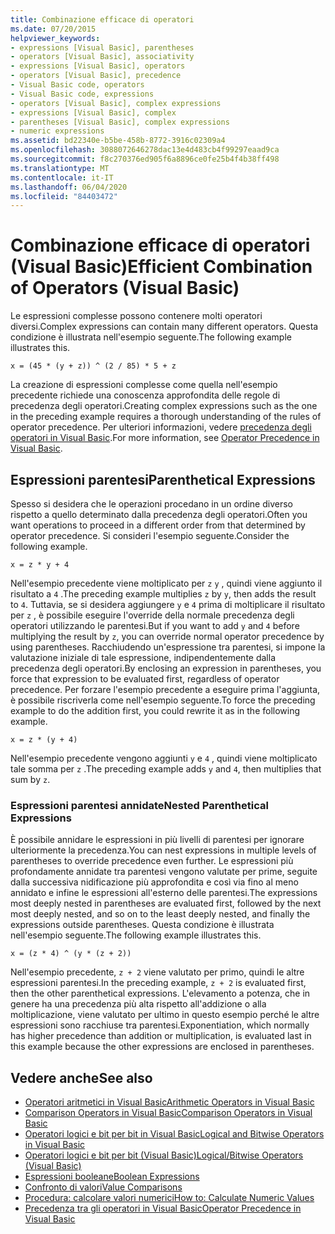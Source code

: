 ```yaml
---
title: Combinazione efficace di operatori
ms.date: 07/20/2015
helpviewer_keywords:
- expressions [Visual Basic], parentheses
- operators [Visual Basic], associativity
- expressions [Visual Basic], operators
- operators [Visual Basic], precedence
- Visual Basic code, operators
- Visual Basic code, expressions
- operators [Visual Basic], complex expressions
- expressions [Visual Basic], complex
- parentheses [Visual Basic], complex expressions
- numeric expressions
ms.assetid: bd22340e-b5be-458b-8772-3916c02309a4
ms.openlocfilehash: 3088072646278dac13e4d483cb4f99297eaad9ca
ms.sourcegitcommit: f8c270376ed905f6a8896ce0fe25b4f4b38ff498
ms.translationtype: MT
ms.contentlocale: it-IT
ms.lasthandoff: 06/04/2020
ms.locfileid: "84403472"
---
```

# <a name="efficient-combination-of-operators-visual-basic"></a><span data-ttu-id="e0674-102">Combinazione efficace di operatori (Visual Basic)</span><span class="sxs-lookup"><span data-stu-id="e0674-102">Efficient Combination of Operators (Visual Basic)</span></span>
<span data-ttu-id="e0674-103">Le espressioni complesse possono contenere molti operatori diversi.</span><span class="sxs-lookup"><span data-stu-id="e0674-103">Complex expressions can contain many different operators.</span></span> <span data-ttu-id="e0674-104">Questa condizione è illustrata nell'esempio seguente.</span><span class="sxs-lookup"><span data-stu-id="e0674-104">The following example illustrates this.</span></span>  
  
 `x = (45 * (y + z)) ^ (2 / 85) * 5 + z`  
  
 <span data-ttu-id="e0674-105">La creazione di espressioni complesse come quella nell'esempio precedente richiede una conoscenza approfondita delle regole di precedenza degli operatori.</span><span class="sxs-lookup"><span data-stu-id="e0674-105">Creating complex expressions such as the one in the preceding example requires a thorough understanding of the rules of operator precedence.</span></span> <span data-ttu-id="e0674-106">Per ulteriori informazioni, vedere [precedenza degli operatori in Visual Basic](../../../language-reference/operators/operator-precedence.md).</span><span class="sxs-lookup"><span data-stu-id="e0674-106">For more information, see [Operator Precedence in Visual Basic](../../../language-reference/operators/operator-precedence.md).</span></span>  
  
## <a name="parenthetical-expressions"></a><span data-ttu-id="e0674-107">Espressioni parentesi</span><span class="sxs-lookup"><span data-stu-id="e0674-107">Parenthetical Expressions</span></span>  
 <span data-ttu-id="e0674-108">Spesso si desidera che le operazioni procedano in un ordine diverso rispetto a quello determinato dalla precedenza degli operatori.</span><span class="sxs-lookup"><span data-stu-id="e0674-108">Often you want operations to proceed in a different order from that determined by operator precedence.</span></span> <span data-ttu-id="e0674-109">Si consideri l'esempio seguente.</span><span class="sxs-lookup"><span data-stu-id="e0674-109">Consider the following example.</span></span>  
  
 `x = z * y + 4`  
  
 <span data-ttu-id="e0674-110">Nell'esempio precedente viene moltiplicato per `z` `y` , quindi viene aggiunto il risultato a `4` .</span><span class="sxs-lookup"><span data-stu-id="e0674-110">The preceding example multiplies `z` by `y`, then adds the result to `4`.</span></span> <span data-ttu-id="e0674-111">Tuttavia, se si desidera aggiungere `y` e `4` prima di moltiplicare il risultato per `z` , è possibile eseguire l'override della normale precedenza degli operatori utilizzando le parentesi.</span><span class="sxs-lookup"><span data-stu-id="e0674-111">But if you want to add `y` and `4` before multiplying the result by `z`, you can override normal operator precedence by using parentheses.</span></span> <span data-ttu-id="e0674-112">Racchiudendo un'espressione tra parentesi, si impone la valutazione iniziale di tale espressione, indipendentemente dalla precedenza degli operatori.</span><span class="sxs-lookup"><span data-stu-id="e0674-112">By enclosing an expression in parentheses, you force that expression to be evaluated first, regardless of operator precedence.</span></span> <span data-ttu-id="e0674-113">Per forzare l'esempio precedente a eseguire prima l'aggiunta, è possibile riscriverla come nell'esempio seguente.</span><span class="sxs-lookup"><span data-stu-id="e0674-113">To force the preceding example to do the addition first, you could rewrite it as in the following example.</span></span>  
  
 `x = z * (y + 4)`  
  
 <span data-ttu-id="e0674-114">Nell'esempio precedente vengono aggiunti `y` e `4` , quindi viene moltiplicato tale somma per `z` .</span><span class="sxs-lookup"><span data-stu-id="e0674-114">The preceding example adds `y` and `4`, then multiplies that sum by `z`.</span></span>  
  
### <a name="nested-parenthetical-expressions"></a><span data-ttu-id="e0674-115">Espressioni parentesi annidate</span><span class="sxs-lookup"><span data-stu-id="e0674-115">Nested Parenthetical Expressions</span></span>  
 <span data-ttu-id="e0674-116">È possibile annidare le espressioni in più livelli di parentesi per ignorare ulteriormente la precedenza.</span><span class="sxs-lookup"><span data-stu-id="e0674-116">You can nest expressions in multiple levels of parentheses to override precedence even further.</span></span> <span data-ttu-id="e0674-117">Le espressioni più profondamente annidate tra parentesi vengono valutate per prime, seguite dalla successiva nidificazione più approfondita e così via fino al meno annidato e infine le espressioni all'esterno delle parentesi.</span><span class="sxs-lookup"><span data-stu-id="e0674-117">The expressions most deeply nested in parentheses are evaluated first, followed by the next most deeply nested, and so on to the least deeply nested, and finally the expressions outside parentheses.</span></span> <span data-ttu-id="e0674-118">Questa condizione è illustrata nell'esempio seguente.</span><span class="sxs-lookup"><span data-stu-id="e0674-118">The following example illustrates this.</span></span>  
  
 `x = (z * 4) ^ (y * (z + 2))`  
  
 <span data-ttu-id="e0674-119">Nell'esempio precedente, `z + 2` viene valutato per primo, quindi le altre espressioni parentesi.</span><span class="sxs-lookup"><span data-stu-id="e0674-119">In the preceding example, `z + 2` is evaluated first, then the other parenthetical expressions.</span></span> <span data-ttu-id="e0674-120">L'elevamento a potenza, che in genere ha una precedenza più alta rispetto all'addizione o alla moltiplicazione, viene valutato per ultimo in questo esempio perché le altre espressioni sono racchiuse tra parentesi.</span><span class="sxs-lookup"><span data-stu-id="e0674-120">Exponentiation, which normally has higher precedence than addition or multiplication, is evaluated last in this example because the other expressions are enclosed in parentheses.</span></span>  
  
## <a name="see-also"></a><span data-ttu-id="e0674-121">Vedere anche</span><span class="sxs-lookup"><span data-stu-id="e0674-121">See also</span></span>

- [<span data-ttu-id="e0674-122">Operatori aritmetici in Visual Basic</span><span class="sxs-lookup"><span data-stu-id="e0674-122">Arithmetic Operators in Visual Basic</span></span>](arithmetic-operators.md)
- [<span data-ttu-id="e0674-123">Comparison Operators in Visual Basic</span><span class="sxs-lookup"><span data-stu-id="e0674-123">Comparison Operators in Visual Basic</span></span>](comparison-operators.md)
- [<span data-ttu-id="e0674-124">Operatori logici e bit per bit in Visual Basic</span><span class="sxs-lookup"><span data-stu-id="e0674-124">Logical and Bitwise Operators in Visual Basic</span></span>](logical-and-bitwise-operators.md)
- [<span data-ttu-id="e0674-125">Operatori logici e bit per bit (Visual Basic)</span><span class="sxs-lookup"><span data-stu-id="e0674-125">Logical/Bitwise Operators (Visual Basic)</span></span>](../../../language-reference/operators/logical-bitwise-operators.md)
- [<span data-ttu-id="e0674-126">Espressioni booleane</span><span class="sxs-lookup"><span data-stu-id="e0674-126">Boolean Expressions</span></span>](boolean-expressions.md)
- [<span data-ttu-id="e0674-127">Confronto di valori</span><span class="sxs-lookup"><span data-stu-id="e0674-127">Value Comparisons</span></span>](value-comparisons.md)
- [<span data-ttu-id="e0674-128">Procedura: calcolare valori numerici</span><span class="sxs-lookup"><span data-stu-id="e0674-128">How to: Calculate Numeric Values</span></span>](how-to-calculate-numeric-values.md)
- [<span data-ttu-id="e0674-129">Precedenza tra gli operatori in Visual Basic</span><span class="sxs-lookup"><span data-stu-id="e0674-129">Operator Precedence in Visual Basic</span></span>](../../../language-reference/operators/operator-precedence.md)
